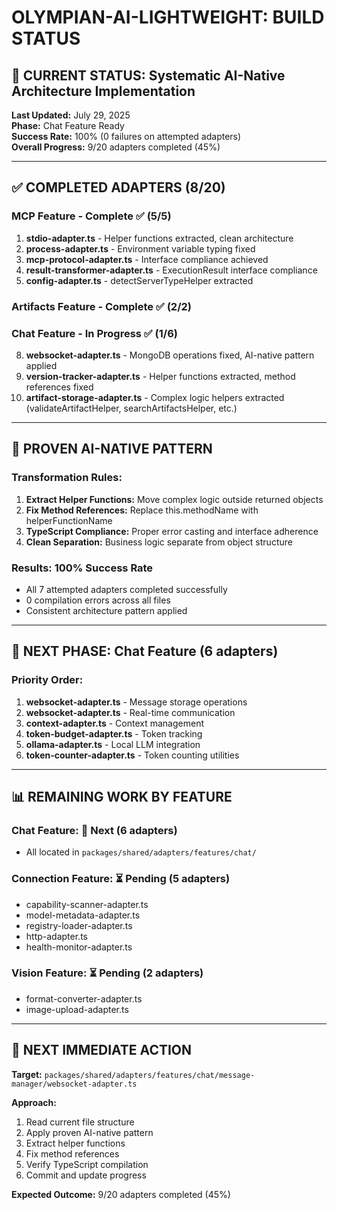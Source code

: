 # OLYMPIAN-AI-LIGHTWEIGHT: BUILD STATUS

## 🎯 CURRENT STATUS: Systematic AI-Native Architecture Implementation

**Last Updated:** July 29, 2025  
**Phase:** Chat Feature Ready  
**Success Rate:** 100% (0 failures on attempted adapters)  
**Overall Progress:** 9/20 adapters completed (45%)

---

## ✅ COMPLETED ADAPTERS (8/20)

### MCP Feature - Complete ✅ (5/5)
1. **stdio-adapter.ts** - Helper functions extracted, clean architecture
2. **process-adapter.ts** - Environment variable typing fixed
3. **mcp-protocol-adapter.ts** - Interface compliance achieved  
4. **result-transformer-adapter.ts** - ExecutionResult interface compliance
5. **config-adapter.ts** - detectServerTypeHelper extracted

### Artifacts Feature - Complete ✅ (2/2)

### Chat Feature - In Progress ✅ (1/6)
8. **websocket-adapter.ts** - MongoDB operations fixed, AI-native pattern applied
6. **version-tracker-adapter.ts** - Helper functions extracted, method references fixed
7. **artifact-storage-adapter.ts** - Complex logic helpers extracted (validateArtifactHelper, searchArtifactsHelper, etc.)

---

## 🔧 PROVEN AI-NATIVE PATTERN

### Transformation Rules:
1. **Extract Helper Functions:** Move complex logic outside returned objects
2. **Fix Method References:** Replace this.methodName with helperFunctionName  
3. **TypeScript Compliance:** Proper error casting and interface adherence
4. **Clean Separation:** Business logic separate from object structure

### Results: 100% Success Rate
- All 7 attempted adapters completed successfully
- 0 compilation errors across all files
- Consistent architecture pattern applied

---

## 🎯 NEXT PHASE: Chat Feature (6 adapters)

### Priority Order:
1. **websocket-adapter.ts** - Message storage operations
2. **websocket-adapter.ts** - Real-time communication  
3. **context-adapter.ts** - Context management
4. **token-budget-adapter.ts** - Token tracking
5. **ollama-adapter.ts** - Local LLM integration
6. **token-counter-adapter.ts** - Token counting utilities

---

## 📊 REMAINING WORK BY FEATURE

### Chat Feature: 🎯 Next (6 adapters)
- All located in `packages/shared/adapters/features/chat/`

### Connection Feature: ⏳ Pending (5 adapters)  
- capability-scanner-adapter.ts
- model-metadata-adapter.ts
- registry-loader-adapter.ts
- http-adapter.ts
- health-monitor-adapter.ts

### Vision Feature: ⏳ Pending (2 adapters)
- format-converter-adapter.ts  
- image-upload-adapter.ts

---

## 🚀 NEXT IMMEDIATE ACTION

**Target:** `packages/shared/adapters/features/chat/message-manager/websocket-adapter.ts`

**Approach:**
1. Read current file structure
2. Apply proven AI-native pattern
3. Extract helper functions
4. Fix method references
5. Verify TypeScript compilation
6. Commit and update progress

**Expected Outcome:** 9/20 adapters completed (45%)

